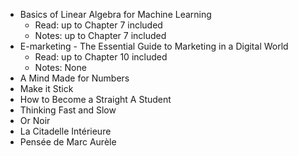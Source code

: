 - Basics of Linear Algebra for Machine Learning
  - Read: up to Chapter 7 included
  - Notes: up to Chapter 7 included
- E-marketing - The Essential Guide to Marketing in a Digital World
  - Read: up to Chapter 10 included
  - Notes: None
- A Mind Made for Numbers
- Make it Stick
- How to Become a Straight A Student
- Thinking Fast and Slow
- Or Noir
- La Citadelle Intérieure
- Pensée de Marc Aurèle